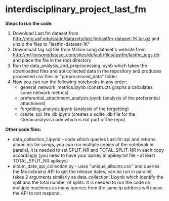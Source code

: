 # interdisciplinary_project_last_fm

**Steps to run the code:**
1. Download Last.fm dataset from http://mtg.upf.edu/static/datasets/last.fm/lastfm-dataset-1K.tar.gz and unzip the files to "lastfm-dataset-1K"
2. Downnload tag sql file from Million song dataset's website from http://millionsongdataset.com/sites/default/files/lastfm/lastfm_tags.db and place the file in the root directory
3. Run the data_analysis_and_preprocessing.ipynb which takes the downloaded files and api collected data in the repository and produces processed csv files in "preprocessed_data" folder
4. Now you can run the following notebooks in any order:
    * general_network_metrics.ipynb (constructs graphs a calculates some network metrics)
    * preferential_attachment_analysis.ipynb (analysis of the preferential attachment)
    * forgetting_analysis.ipynb (analysis of the forgetting)
    * create_sql_lite_db.ipynb (creates a sqlite .db file for the streamanalysis code which is not part of the repo)

**Other code files:**
* data_collection_1.ipynb - code which queries Last.fm api and returns album ids for songs, you can run multiple copies of the notebook in parallel, it is needed to set SPLIT_NR and TOTAL_SPLIT_NR in each copy accordingly (you need to have your apikey in apikey.txt file - at least TOTAL_SPLIT_NR apikeys)
* album_date_api_collection.py - uses "unique_albums.csv" and queries the Musicbrainz API to get the release dates, can be run in parallel, takes 2 arguments similarly as data_collection_1.ipynb which identify the split and the total number of splits. It is needed to run the code on multiple machines as many queries from the same ip address will cause the API to not respond.
